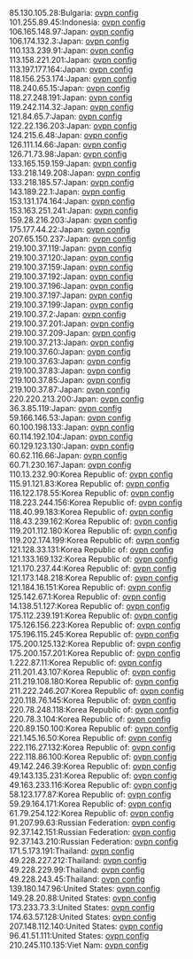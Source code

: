 85.130.105.28:Bulgaria: [ovpn config](vpn/85_130_105_28.ovpn)  
101.255.89.45:Indonesia: [ovpn config](vpn/101_255_89_45.ovpn)  
106.165.148.97:Japan: [ovpn config](vpn/106_165_148_97.ovpn)  
106.174.132.3:Japan: [ovpn config](vpn/106_174_132_3.ovpn)  
110.133.239.91:Japan: [ovpn config](vpn/110_133_239_91.ovpn)  
113.158.221.201:Japan: [ovpn config](vpn/113_158_221_201.ovpn)  
113.197.177.164:Japan: [ovpn config](vpn/113_197_177_164.ovpn)  
118.156.253.174:Japan: [ovpn config](vpn/118_156_253_174.ovpn)  
118.240.65.15:Japan: [ovpn config](vpn/118_240_65_15.ovpn)  
118.27.248.191:Japan: [ovpn config](vpn/118_27_248_191.ovpn)  
119.242.114.32:Japan: [ovpn config](vpn/119_242_114_32.ovpn)  
121.84.65.7:Japan: [ovpn config](vpn/121_84_65_7.ovpn)  
122.22.136.203:Japan: [ovpn config](vpn/122_22_136_203.ovpn)  
124.215.6.48:Japan: [ovpn config](vpn/124_215_6_48.ovpn)  
126.111.14.66:Japan: [ovpn config](vpn/126_111_14_66.ovpn)  
126.71.73.98:Japan: [ovpn config](vpn/126_71_73_98.ovpn)  
133.165.159.159:Japan: [ovpn config](vpn/133_165_159_159.ovpn)  
133.218.149.208:Japan: [ovpn config](vpn/133_218_149_208.ovpn)  
133.218.185.57:Japan: [ovpn config](vpn/133_218_185_57.ovpn)  
143.189.22.1:Japan: [ovpn config](vpn/143_189_22_1.ovpn)  
153.131.174.164:Japan: [ovpn config](vpn/153_131_174_164.ovpn)  
153.163.251.241:Japan: [ovpn config](vpn/153_163_251_241.ovpn)  
159.28.216.203:Japan: [ovpn config](vpn/159_28_216_203.ovpn)  
175.177.44.22:Japan: [ovpn config](vpn/175_177_44_22.ovpn)  
207.65.150.237:Japan: [ovpn config](vpn/207_65_150_237.ovpn)  
219.100.37.119:Japan: [ovpn config](vpn/219_100_37_119.ovpn)  
219.100.37.120:Japan: [ovpn config](vpn/219_100_37_120.ovpn)  
219.100.37.159:Japan: [ovpn config](vpn/219_100_37_159.ovpn)  
219.100.37.192:Japan: [ovpn config](vpn/219_100_37_192.ovpn)  
219.100.37.196:Japan: [ovpn config](vpn/219_100_37_196.ovpn)  
219.100.37.197:Japan: [ovpn config](vpn/219_100_37_197.ovpn)  
219.100.37.199:Japan: [ovpn config](vpn/219_100_37_199.ovpn)  
219.100.37.2:Japan: [ovpn config](vpn/219_100_37_2.ovpn)  
219.100.37.201:Japan: [ovpn config](vpn/219_100_37_201.ovpn)  
219.100.37.209:Japan: [ovpn config](vpn/219_100_37_209.ovpn)  
219.100.37.213:Japan: [ovpn config](vpn/219_100_37_213.ovpn)  
219.100.37.60:Japan: [ovpn config](vpn/219_100_37_60.ovpn)  
219.100.37.63:Japan: [ovpn config](vpn/219_100_37_63.ovpn)  
219.100.37.83:Japan: [ovpn config](vpn/219_100_37_83.ovpn)  
219.100.37.85:Japan: [ovpn config](vpn/219_100_37_85.ovpn)  
219.100.37.87:Japan: [ovpn config](vpn/219_100_37_87.ovpn)  
220.220.213.200:Japan: [ovpn config](vpn/220_220_213_200.ovpn)  
36.3.85.119:Japan: [ovpn config](vpn/36_3_85_119.ovpn)  
59.166.146.53:Japan: [ovpn config](vpn/59_166_146_53.ovpn)  
60.100.198.133:Japan: [ovpn config](vpn/60_100_198_133.ovpn)  
60.114.192.104:Japan: [ovpn config](vpn/60_114_192_104.ovpn)  
60.129.123.130:Japan: [ovpn config](vpn/60_129_123_130.ovpn)  
60.62.116.66:Japan: [ovpn config](vpn/60_62_116_66.ovpn)  
60.71.230.167:Japan: [ovpn config](vpn/60_71_230_167.ovpn)  
110.13.232.90:Korea Republic of: [ovpn config](vpn/110_13_232_90.ovpn)  
115.91.121.83:Korea Republic of: [ovpn config](vpn/115_91_121_83.ovpn)  
116.122.178.55:Korea Republic of: [ovpn config](vpn/116_122_178_55.ovpn)  
118.223.244.156:Korea Republic of: [ovpn config](vpn/118_223_244_156.ovpn)  
118.40.99.183:Korea Republic of: [ovpn config](vpn/118_40_99_183.ovpn)  
118.43.239.162:Korea Republic of: [ovpn config](vpn/118_43_239_162.ovpn)  
119.201.112.180:Korea Republic of: [ovpn config](vpn/119_201_112_180.ovpn)  
119.202.174.199:Korea Republic of: [ovpn config](vpn/119_202_174_199.ovpn)  
121.128.33.131:Korea Republic of: [ovpn config](vpn/121_128_33_131.ovpn)  
121.133.169.132:Korea Republic of: [ovpn config](vpn/121_133_169_132.ovpn)  
121.170.237.44:Korea Republic of: [ovpn config](vpn/121_170_237_44.ovpn)  
121.173.148.218:Korea Republic of: [ovpn config](vpn/121_173_148_218.ovpn)  
121.184.16.151:Korea Republic of: [ovpn config](vpn/121_184_16_151.ovpn)  
125.142.67.1:Korea Republic of: [ovpn config](vpn/125_142_67_1.ovpn)  
14.138.51.127:Korea Republic of: [ovpn config](vpn/14_138_51_127.ovpn)  
175.112.239.191:Korea Republic of: [ovpn config](vpn/175_112_239_191.ovpn)  
175.126.156.223:Korea Republic of: [ovpn config](vpn/175_126_156_223.ovpn)  
175.196.115.245:Korea Republic of: [ovpn config](vpn/175_196_115_245.ovpn)  
175.200.125.132:Korea Republic of: [ovpn config](vpn/175_200_125_132.ovpn)  
175.200.157.201:Korea Republic of: [ovpn config](vpn/175_200_157_201.ovpn)  
1.222.87.11:Korea Republic of: [ovpn config](vpn/1_222_87_11.ovpn)  
211.201.43.107:Korea Republic of: [ovpn config](vpn/211_201_43_107.ovpn)  
211.219.108.180:Korea Republic of: [ovpn config](vpn/211_219_108_180.ovpn)  
211.222.246.207:Korea Republic of: [ovpn config](vpn/211_222_246_207.ovpn)  
220.118.76.145:Korea Republic of: [ovpn config](vpn/220_118_76_145.ovpn)  
220.78.248.118:Korea Republic of: [ovpn config](vpn/220_78_248_118.ovpn)  
220.78.3.104:Korea Republic of: [ovpn config](vpn/220_78_3_104.ovpn)  
220.89.150.100:Korea Republic of: [ovpn config](vpn/220_89_150_100.ovpn)  
221.145.16.50:Korea Republic of: [ovpn config](vpn/221_145_16_50.ovpn)  
222.116.27.132:Korea Republic of: [ovpn config](vpn/222_116_27_132.ovpn)  
222.118.86.100:Korea Republic of: [ovpn config](vpn/222_118_86_100.ovpn)  
49.142.246.39:Korea Republic of: [ovpn config](vpn/49_142_246_39.ovpn)  
49.143.135.231:Korea Republic of: [ovpn config](vpn/49_143_135_231.ovpn)  
49.163.233.116:Korea Republic of: [ovpn config](vpn/49_163_233_116.ovpn)  
58.123.177.87:Korea Republic of: [ovpn config](vpn/58_123_177_87.ovpn)  
59.29.164.171:Korea Republic of: [ovpn config](vpn/59_29_164_171.ovpn)  
61.79.254.122:Korea Republic of: [ovpn config](vpn/61_79_254_122.ovpn)  
91.207.99.63:Russian Federation: [ovpn config](vpn/91_207_99_63.ovpn)  
92.37.142.151:Russian Federation: [ovpn config](vpn/92_37_142_151.ovpn)  
92.37.143.210:Russian Federation: [ovpn config](vpn/92_37_143_210.ovpn)  
171.5.173.191:Thailand: [ovpn config](vpn/171_5_173_191.ovpn)  
49.228.227.212:Thailand: [ovpn config](vpn/49_228_227_212.ovpn)  
49.228.229.99:Thailand: [ovpn config](vpn/49_228_229_99.ovpn)  
49.228.243.45:Thailand: [ovpn config](vpn/49_228_243_45.ovpn)  
139.180.147.96:United States: [ovpn config](vpn/139_180_147_96.ovpn)  
149.28.20.88:United States: [ovpn config](vpn/149_28_20_88.ovpn)  
173.233.73.3:United States: [ovpn config](vpn/173_233_73_3.ovpn)  
174.63.57.128:United States: [ovpn config](vpn/174_63_57_128.ovpn)  
207.148.112.140:United States: [ovpn config](vpn/207_148_112_140.ovpn)  
96.41.51.111:United States: [ovpn config](vpn/96_41_51_111.ovpn)  
210.245.110.135:Viet Nam: [ovpn config](vpn/210_245_110_135.ovpn)  
